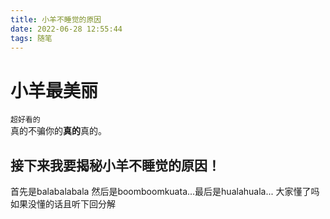 ```yaml
---
title: 小羊不睡觉的原因
date: 2022-06-28 12:55:44
tags: 随笔
---
```


# 小羊最美丽
`超好看的`  
真的不骗你的**真的**真的。 
## 接下来我要揭秘小羊不睡觉的原因！
首先是balabalabala 然后是boomboomkuata...最后是hualahuala...
大家懂了吗
如果没懂的话且听下回分解
